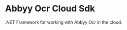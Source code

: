 Abbyy Ocr Cloud Sdk
==============================

.NET Framework for working with Abbyy Ocr in the cloud.
